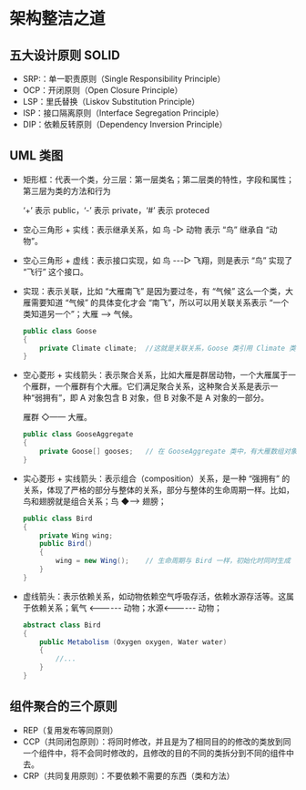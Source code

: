 # 架构整洁之道

## 五大设计原则 SOLID

- SRP:：单一职责原则（Single Responsibility Principle）
- OCP：开闭原则（Open Closure Principle）
- LSP：里氏替换（Liskov Substitution Principle）
- ISP：接口隔离原则（Interface Segregation Principle）
- DIP：依赖反转原则（Dependency Inversion Principle）

## UML 类图

- 矩形框：代表一个类，分三层：第一层类名；第二层类的特性，字段和属性；第三层为类的方法和行为

  ‘+’ 表示 public，‘-’ 表示 private，‘#’ 表示 proteced

- 空心三角形 + 实线：表示继承关系，如 鸟 -▷ 动物 表示 “鸟” 继承自 “动物”。

- 空心三角形 + 虚线：表示接口实现，如 鸟 ---▷ 飞翔，则是表示 “鸟” 实现了 “飞行” 这个接口。

- 实现：表示关联，比如 “大雁南飞” 是因为要过冬，有 “气候” 这么一个类，大雁需要知道 “气候” 的具体变化才会 “南飞”，所以可以用关联关系表示 “一个类知道另一个”；大雁 ——> 气候。

  ```c#
  public class Goose
  {
      private Climate climate;	//这就是关联关系，Goose 类引用 Climate 类
  }
  ```

- 空心菱形 + 实线箭头：表示聚合关系，比如大雁是群居动物，一个大雁属于一个雁群，一个雁群有个大雁。它们满足聚合关系，这种聚合关系是表示一种“弱拥有”，即 A 对象包含 B 对象，但 B 对象不是 A 对象的一部分。

  雁群 ◇—— 大雁。

  ```c#
  public class GooseAggregate
  {
      private Goose[] gooses;	// 在 GooseAggregate 类中，有大雁数组对象 gooses
  }
  ```

- 实心菱形 + 实线箭头：表示组合（composition）关系，是一种 “强拥有” 的关系，体现了严格的部分与整体的关系，部分与整体的生命周期一样。比如，鸟和翅膀就是组合关系；鸟 ◆——> 翅膀；

  ```c#
  public class Bird
  {
      private Wing wing;
      public Bird()
      {
          wing = new Wing();	// 生命周期与 Bird 一样，初始化时同时生成
      }
  }
  ```

- 虚线箭头：表示依赖关系，如动物依赖空气呼吸存活，依赖水源存活等。这属于依赖关系；氧气 <------ 动物；水源<------ 动物；

  ```c#
  abstract class Bird
  {
      public Metabolism (Oxygen oxygen, Water water)
      {
          //...
      }
  }
  ```

## 组件聚合的三个原则

- REP（复用发布等同原则）
- CCP（共同闭包原则）：将同时修改，并且是为了相同目的的修改的类放到同一个组件中，将不会同时修改的，且修改的目的不同的类拆分到不同的组件中去。
- CRP（共同复用原则）：不要依赖不需要的东西（类和方法）

